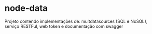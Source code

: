 # node-data
Projeto contendo implementações de: multdatasources (SQL e NoSQL), serviço RESTFul, web token e documentação com swagger
